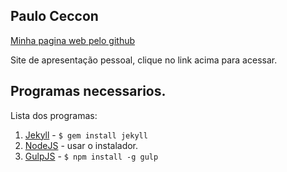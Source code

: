 
Paulo Ceccon
----

[Minha pagina web pelo github](http://www.pauloceccon.github.ie)


Site de apresentação pessoal, clique no link acima para acessar.


## Programas necessarios.

Lista dos programas:

1. [Jekyll](http://jekyllrb.com/) - `$ gem install jekyll`
2. [NodeJS](http://nodejs.org) - usar o instalador.
3. [GulpJS](https://github.com/gulpjs/gulp) - `$ npm install -g gulp`


